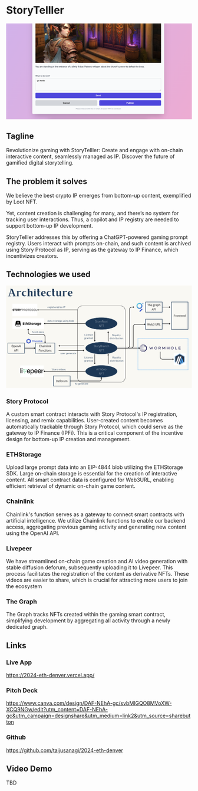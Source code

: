 # StoryTelller

![create-branch](./docs/screenshots/create-branch.png)

## Tagline

Revolutionize gaming with StoryTelller: Create and engage with on-chain interactive content, seamlessly managed as IP.
Discover the future of gamified digital storytelling.

## The problem it solves

We believe the best crypto IP emerges from bottom-up content, exemplified by Loot NFT.

Yet, content creation is challenging for many, and there’s no system for tracking user interactions.
Thus, a copilot and IP registry are needed to support bottom-up IP development.

StoryTelller addresses this by offering a ChatGPT-powered gaming prompt registry. Users interact with prompts on-chain, and such content is archived using Story Protocol as IP, serving as the gateway to IP Finance, which incentivizes creators.

## Technologies we used

![technical-detail](./docs/technical-detail.png)

### Story Protocol

A custom smart contract interacts with Story Protocol's IP registration, licensing, and remix capabilities. User-created content becomes automatically trackable through Story Protocol, which could serve as the gateway to IP Finance (IPFi). This is a critical component of the incentive design for bottom-up IP creation and management.

### ETHStorage

Upload large prompt data into an EIP-4844 blob utilizing the ETHStorage SDK. Large on-chain storage is essential for the creation of interactive content. All smart contract data is configured for Web3URL, enabling efficient retrieval of dynamic on-chain game content.

### Chainlink

Chainlink's function serves as a gateway to connect smart contracts with artificial intelligence. We utilize Chainlink functions to enable our backend access, aggregating previous gaming activity and generating new content using the OpenAI API.

### Livepeer

We have streamlined on-chain game creation and AI video generation with stable diffusion deforum, subsequently uploading it to Livepeer. This process facilitates the registration of the content as derivative NFTs. These videos are easier to share, which is crucial for attracting more users to join the ecosystem

### The Graph

The Graph tracks NFTs created within the gaming smart contract, simplifying development by aggregating all activity through a newly dedicated graph.

## Links

### Live App

https://2024-eth-denver.vercel.app/

### Pitch Deck

https://www.canva.com/design/DAF-NEhA-gc/svbMlGQO8MVoXW-XCQ9NGw/edit?utm_content=DAF-NEhA-gc&utm_campaign=designshare&utm_medium=link2&utm_source=sharebutton

### Github

https://github.com/taijusanagi/2024-eth-denver

## Video Demo

TBD
